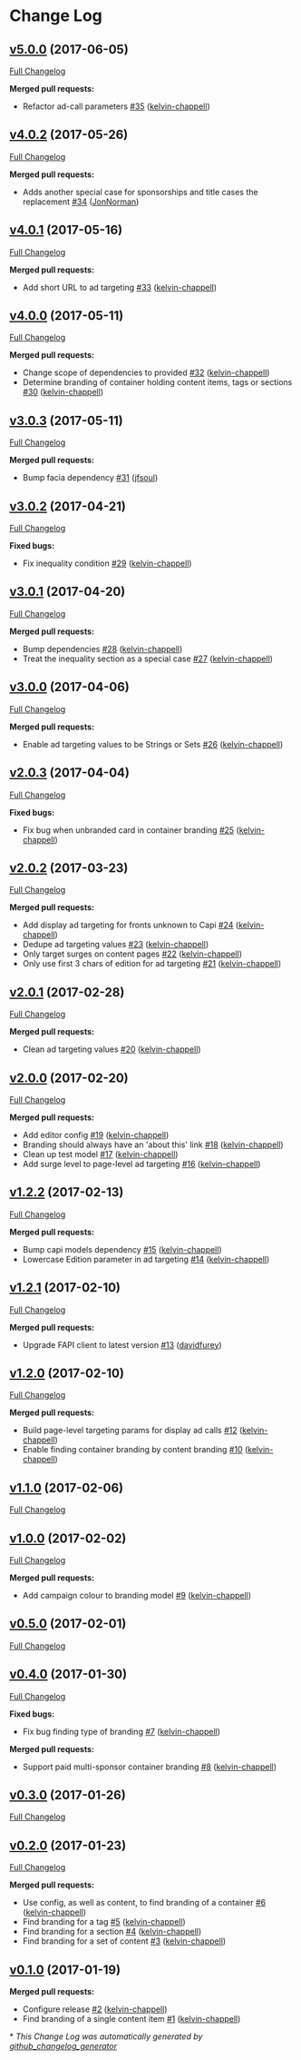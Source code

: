 # Change Log

## [v5.0.0](https://github.com/guardian/commercial-shared/tree/v5.0.0) (2017-06-05)
[Full Changelog](https://github.com/guardian/commercial-shared/compare/v4.0.2...v5.0.0)

**Merged pull requests:**

- Refactor ad-call parameters [\#35](https://github.com/guardian/commercial-shared/pull/35) ([kelvin-chappell](https://github.com/kelvin-chappell))

## [v4.0.2](https://github.com/guardian/commercial-shared/tree/v4.0.2) (2017-05-26)
[Full Changelog](https://github.com/guardian/commercial-shared/compare/v4.0.1...v4.0.2)

**Merged pull requests:**

- Adds another special case for sponsorships and title cases the replacement [\#34](https://github.com/guardian/commercial-shared/pull/34) ([JonNorman](https://github.com/JonNorman))

## [v4.0.1](https://github.com/guardian/commercial-shared/tree/v4.0.1) (2017-05-16)
[Full Changelog](https://github.com/guardian/commercial-shared/compare/v4.0.0...v4.0.1)

**Merged pull requests:**

- Add short URL to ad targeting [\#33](https://github.com/guardian/commercial-shared/pull/33) ([kelvin-chappell](https://github.com/kelvin-chappell))

## [v4.0.0](https://github.com/guardian/commercial-shared/tree/v4.0.0) (2017-05-11)
[Full Changelog](https://github.com/guardian/commercial-shared/compare/v3.0.3...v4.0.0)

**Merged pull requests:**

- Change scope of dependencies to provided [\#32](https://github.com/guardian/commercial-shared/pull/32) ([kelvin-chappell](https://github.com/kelvin-chappell))
- Determine branding of container holding content items, tags or sections [\#30](https://github.com/guardian/commercial-shared/pull/30) ([kelvin-chappell](https://github.com/kelvin-chappell))

## [v3.0.3](https://github.com/guardian/commercial-shared/tree/v3.0.3) (2017-05-11)
[Full Changelog](https://github.com/guardian/commercial-shared/compare/v3.0.2...v3.0.3)

**Merged pull requests:**

- Bump facia dependency [\#31](https://github.com/guardian/commercial-shared/pull/31) ([jfsoul](https://github.com/jfsoul))

## [v3.0.2](https://github.com/guardian/commercial-shared/tree/v3.0.2) (2017-04-21)
[Full Changelog](https://github.com/guardian/commercial-shared/compare/v3.0.1...v3.0.2)

**Fixed bugs:**

- Fix inequality condition [\#29](https://github.com/guardian/commercial-shared/pull/29) ([kelvin-chappell](https://github.com/kelvin-chappell))

## [v3.0.1](https://github.com/guardian/commercial-shared/tree/v3.0.1) (2017-04-20)
[Full Changelog](https://github.com/guardian/commercial-shared/compare/v3.0.0...v3.0.1)

**Merged pull requests:**

- Bump dependencies [\#28](https://github.com/guardian/commercial-shared/pull/28) ([kelvin-chappell](https://github.com/kelvin-chappell))
- Treat the inequality section as a special case [\#27](https://github.com/guardian/commercial-shared/pull/27) ([kelvin-chappell](https://github.com/kelvin-chappell))

## [v3.0.0](https://github.com/guardian/commercial-shared/tree/v3.0.0) (2017-04-06)
[Full Changelog](https://github.com/guardian/commercial-shared/compare/v2.0.3...v3.0.0)

**Merged pull requests:**

- Enable ad targeting values to be Strings or Sets [\#26](https://github.com/guardian/commercial-shared/pull/26) ([kelvin-chappell](https://github.com/kelvin-chappell))

## [v2.0.3](https://github.com/guardian/commercial-shared/tree/v2.0.3) (2017-04-04)
[Full Changelog](https://github.com/guardian/commercial-shared/compare/v2.0.2...v2.0.3)

**Fixed bugs:**

- Fix bug when unbranded card in container branding [\#25](https://github.com/guardian/commercial-shared/pull/25) ([kelvin-chappell](https://github.com/kelvin-chappell))

## [v2.0.2](https://github.com/guardian/commercial-shared/tree/v2.0.2) (2017-03-23)
[Full Changelog](https://github.com/guardian/commercial-shared/compare/v2.0.1...v2.0.2)

**Merged pull requests:**

- Add display ad targeting for fronts unknown to Capi [\#24](https://github.com/guardian/commercial-shared/pull/24) ([kelvin-chappell](https://github.com/kelvin-chappell))
- Dedupe ad targeting values [\#23](https://github.com/guardian/commercial-shared/pull/23) ([kelvin-chappell](https://github.com/kelvin-chappell))
- Only target surges on content pages [\#22](https://github.com/guardian/commercial-shared/pull/22) ([kelvin-chappell](https://github.com/kelvin-chappell))
- Only use first 3 chars of edition for ad targeting [\#21](https://github.com/guardian/commercial-shared/pull/21) ([kelvin-chappell](https://github.com/kelvin-chappell))

## [v2.0.1](https://github.com/guardian/commercial-shared/tree/v2.0.1) (2017-02-28)
[Full Changelog](https://github.com/guardian/commercial-shared/compare/v2.0.0...v2.0.1)

**Merged pull requests:**

- Clean ad targeting values [\#20](https://github.com/guardian/commercial-shared/pull/20) ([kelvin-chappell](https://github.com/kelvin-chappell))

## [v2.0.0](https://github.com/guardian/commercial-shared/tree/v2.0.0) (2017-02-20)
[Full Changelog](https://github.com/guardian/commercial-shared/compare/v1.2.2...v2.0.0)

**Merged pull requests:**

- Add editor config [\#19](https://github.com/guardian/commercial-shared/pull/19) ([kelvin-chappell](https://github.com/kelvin-chappell))
- Branding should always have an 'about this' link [\#18](https://github.com/guardian/commercial-shared/pull/18) ([kelvin-chappell](https://github.com/kelvin-chappell))
- Clean up test model [\#17](https://github.com/guardian/commercial-shared/pull/17) ([kelvin-chappell](https://github.com/kelvin-chappell))
- Add surge level to page-level ad targeting [\#16](https://github.com/guardian/commercial-shared/pull/16) ([kelvin-chappell](https://github.com/kelvin-chappell))

## [v1.2.2](https://github.com/guardian/commercial-shared/tree/v1.2.2) (2017-02-13)
[Full Changelog](https://github.com/guardian/commercial-shared/compare/v1.2.1...v1.2.2)

**Merged pull requests:**

- Bump capi models dependency [\#15](https://github.com/guardian/commercial-shared/pull/15) ([kelvin-chappell](https://github.com/kelvin-chappell))
- Lowercase Edition parameter in ad targeting [\#14](https://github.com/guardian/commercial-shared/pull/14) ([kelvin-chappell](https://github.com/kelvin-chappell))

## [v1.2.1](https://github.com/guardian/commercial-shared/tree/v1.2.1) (2017-02-10)
[Full Changelog](https://github.com/guardian/commercial-shared/compare/v1.2.0...v1.2.1)

**Merged pull requests:**

- Upgrade FAPI client to latest version [\#13](https://github.com/guardian/commercial-shared/pull/13) ([davidfurey](https://github.com/davidfurey))

## [v1.2.0](https://github.com/guardian/commercial-shared/tree/v1.2.0) (2017-02-10)
[Full Changelog](https://github.com/guardian/commercial-shared/compare/v1.1.0...v1.2.0)

**Merged pull requests:**

- Build page-level targeting params for display ad calls [\#12](https://github.com/guardian/commercial-shared/pull/12) ([kelvin-chappell](https://github.com/kelvin-chappell))
- Enable finding container branding by content branding [\#10](https://github.com/guardian/commercial-shared/pull/10) ([kelvin-chappell](https://github.com/kelvin-chappell))

## [v1.1.0](https://github.com/guardian/commercial-shared/tree/v1.1.0) (2017-02-06)
[Full Changelog](https://github.com/guardian/commercial-shared/compare/v1.0.0...v1.1.0)

## [v1.0.0](https://github.com/guardian/commercial-shared/tree/v1.0.0) (2017-02-02)
[Full Changelog](https://github.com/guardian/commercial-shared/compare/v0.5.0...v1.0.0)

**Merged pull requests:**

- Add campaign colour to branding model [\#9](https://github.com/guardian/commercial-shared/pull/9) ([kelvin-chappell](https://github.com/kelvin-chappell))

## [v0.5.0](https://github.com/guardian/commercial-shared/tree/v0.5.0) (2017-02-01)
[Full Changelog](https://github.com/guardian/commercial-shared/compare/v0.4.0...v0.5.0)

## [v0.4.0](https://github.com/guardian/commercial-shared/tree/v0.4.0) (2017-01-30)
[Full Changelog](https://github.com/guardian/commercial-shared/compare/v0.3.0...v0.4.0)

**Fixed bugs:**

- Fix bug finding type of branding [\#7](https://github.com/guardian/commercial-shared/pull/7) ([kelvin-chappell](https://github.com/kelvin-chappell))

**Merged pull requests:**

- Support paid multi-sponsor container branding [\#8](https://github.com/guardian/commercial-shared/pull/8) ([kelvin-chappell](https://github.com/kelvin-chappell))

## [v0.3.0](https://github.com/guardian/commercial-shared/tree/v0.3.0) (2017-01-26)
[Full Changelog](https://github.com/guardian/commercial-shared/compare/v0.2.0...v0.3.0)

## [v0.2.0](https://github.com/guardian/commercial-shared/tree/v0.2.0) (2017-01-23)
[Full Changelog](https://github.com/guardian/commercial-shared/compare/v0.1.0...v0.2.0)

**Merged pull requests:**

- Use config, as well as content, to find branding of a container [\#6](https://github.com/guardian/commercial-shared/pull/6) ([kelvin-chappell](https://github.com/kelvin-chappell))
- Find branding for a tag [\#5](https://github.com/guardian/commercial-shared/pull/5) ([kelvin-chappell](https://github.com/kelvin-chappell))
- Find branding for a section [\#4](https://github.com/guardian/commercial-shared/pull/4) ([kelvin-chappell](https://github.com/kelvin-chappell))
- Find branding for a set of content [\#3](https://github.com/guardian/commercial-shared/pull/3) ([kelvin-chappell](https://github.com/kelvin-chappell))

## [v0.1.0](https://github.com/guardian/commercial-shared/tree/v0.1.0) (2017-01-19)
**Merged pull requests:**

- Configure release [\#2](https://github.com/guardian/commercial-shared/pull/2) ([kelvin-chappell](https://github.com/kelvin-chappell))
- Find branding of a single content item [\#1](https://github.com/guardian/commercial-shared/pull/1) ([kelvin-chappell](https://github.com/kelvin-chappell))



\* *This Change Log was automatically generated by [github_changelog_generator](https://github.com/skywinder/Github-Changelog-Generator)*
